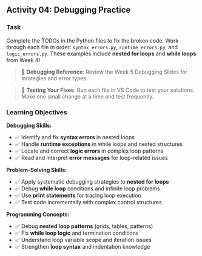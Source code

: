 ## Activity 04: Debugging Practice

### Task

Complete the TODOs in the Python files to fix the broken code. Work through each file in order: `syntax_errors.py`, `runtime_errors.py`, and `logic_errors.py`. These examples include **nested for loops** and **while loops** from Week 4!

> 🐛 **Debugging Reference**: Review the Week 5 Debugging Slides for strategies and error types.

> 🔧 **Testing Your Fixes**: Run each file in VS Code to test your solutions. Make one small change at a time and test frequently.

### Learning Objectives 

**Debugging Skills:**
- ✅ Identify and fix **syntax errors** in nested loops
- ✅ Handle **runtime exceptions** in while loops and nested structures
- ✅ Locate and correct **logic errors** in complex loop patterns
- ✅ Read and interpret **error messages** for loop-related issues

**Problem-Solving Skills:**
- ✅ Apply systematic debugging strategies to **nested for loops**
- ✅ Debug **while loop** conditions and infinite loop problems
- ✅ Use **print statements** for tracing loop execution
- ✅ Test code incrementally with complex control structures

**Programming Concepts:**
- ✅ Debug **nested loop patterns** (grids, tables, patterns)
- ✅ Fix **while loop logic** and termination conditions
- ✅ Understand loop variable scope and iteration issues
- ✅ Strengthen **loop syntax** and indentation knowledge
